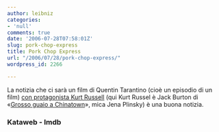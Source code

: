 ```yaml
---
author: leibniz
categories:
- 'null'
comments: true
date: '2006-07-28T07:58:01Z'
slug: pork-chop-express
title: Pork Chop Express
url: "/2006/07/28/pork-chop-express/"
wordpress_id: 2266

---
```

La notizia che ci sarà un film di Quentin Tarantino (cioè un episodio di un film) [con protagonista Kurt Russell](http://www.kataweb.it/news/?l=dettaglio&s=spettacoli&id=1669636) (qui Kurt Russel è Jack Burton di «[Grosso guaio a Chinatown](http://www.imdb.com/title/tt0090728/)», mica Jena Plinsky) è una buona notizia.

### Kataweb - Imdb

